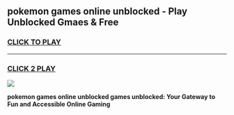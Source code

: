 
## pokemon games online unblocked - Play Unblocked Gmaes & Free
<h3>
<a href="https://premium.freeplayer.one?title=pokemon_games_online_unblocked&ref=19F">CLICK TO PLAY</a></h3>
<hr>

<h3>
<a href="https://premium.freeplayer.one?title=pokemon_games_online_unblocked&ref=19F">CLICK 2 PLAY</a>
  
</h3>

<a href="https://premium.freeplayer.one?title=pokemon_games_online_unblocked&ref=19F/"><img src="https://clearcache.store/games.png"></a>


**pokemon games online unblocked games unblocked: Your Gateway to Fun and Accessible Online Gaming**
